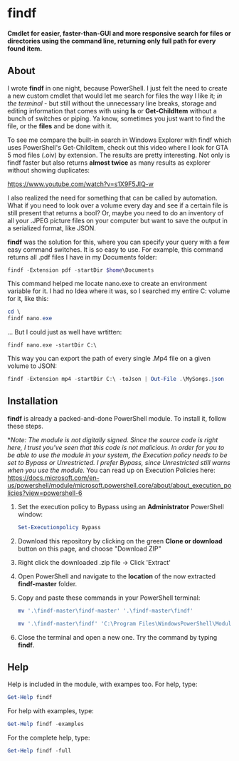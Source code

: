 # findf

#### Cmdlet for easier, faster-than-GUI and more responsive search for files or directories using the command line, returning only full path for every found item.

## About

I wrote **findf** in one night, because PowerShell. I just felt the need to create a new custom cmdlet that would let me search for files the way I like it; *in the terminal* - but still without the unnecessary line breaks, storage and editing information that comes with using **ls** or **Get-ChildItem** without a bunch of switches or piping. Ya know, sometimes you just want to find the file, or the **files** and be done with it.

To see me compare the built-in search in Windows Explorer with findf which uses PowerShell's Get-ChildItem, check out this video where I look for GTA 5 mod files (.oiv) by extension. The results are pretty interesting. Not only is findf faster but also returns **almost twice** as many results as explorer without showing duplicates:

https://www.youtube.com/watch?v=s1X9F5JIQ-w

I also realized the need for something that can be called by automation. What if you need to look over a volume every day and see if a certain file is still present that returns a bool? Or, maybe you need to do an inventory of all your .JPEG picture files on your computer but want to save the output in a serialized format, like JSON.

**findf** was the solution for this, where you can specify your query with a few easy command switches. 
It is so easy to use. For example, this command returns all .pdf files I have in my Documents folder:

```powershell
findf -Extension pdf -startDir $home\Documents
```

This command helped me locate nano.exe to create an environment variable for it. I had no Idea where it was, so I searched my entire C: volume for it, like this:

```powershell
cd \
findf nano.exe
```

... But I could just as well have wrtitten:

```
findf nano.exe -startDir C:\
```

This way you can export the path of every single .Mp4 file on a given volume to JSON:

```powershell
findf -Extension mp4 -startDir C:\ -toJson | Out-File .\MySongs.json
```

## Installation

**findf** is already a packed-and-done PowerShell module. To install it, follow these steps.

**Note: The module is not digitally signed. Since the source code is right here, I trust you've seen that this code is not malicious. In order for you to be able to use the module in your system, the Execution policy needs to be set to Bypass or Unrestricted. I prefer Bypass, since Unrestricted still warns when you use the module.* You can read up on Execution Policies here: https://docs.microsoft.com/en-us/powershell/module/microsoft.powershell.core/about/about_execution_policies?view=powershell-6

1. Set the execution policy to Bypass using an **Administrator** PowerShell window:

   ```powershell
   Set-Executionpolicy Bypass
   ```

   

2. Download this repository by clicking on the green **Clone or download** button on this page, and choose "Download ZIP"

3. Right click the downloaded .zip file -> Click 'Extract'

4. Open PowerShell and navigate to the **location** of the now extracted **findf-master** folder.

5. Copy and paste these commands in your PowerShell terminal:

   ```powershell
   mv '.\findf-master\findf-master' '.\findf-master\findf'
   ```

   ```powershell
   mv '.\findf-master\findf' 'C:\Program Files\WindowsPowerShell\Modules\'
   ```

6. Close the terminal and open a new one. Try the command by typing **findf**. 

## Help

Help is included in the module, with exampes too. For help, type:

```powershell
Get-Help findf
```

For help with examples, type:

```powershell
Get-Help findf -examples
```

For the complete help, type:

```powershell
Get-Help findf -full
```

